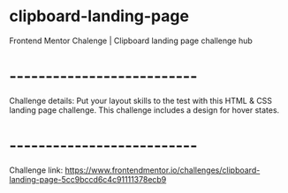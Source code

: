 # clipboard-landing-page
Frontend Mentor Chalenge | Clipboard landing page challenge hub
# --------------------------
Challenge details:
Put your layout skills to the test with this HTML & CSS landing page challenge. This challenge includes a design for hover states.
# --------------------------
Challenge link: https://www.frontendmentor.io/challenges/clipboard-landing-page-5cc9bccd6c4c91111378ecb9
